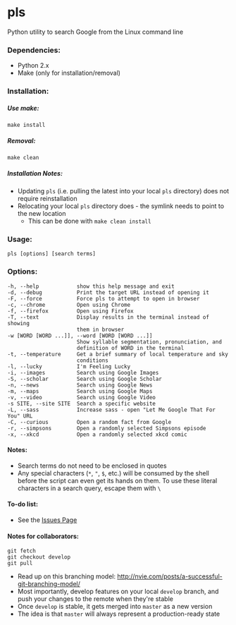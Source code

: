 # pls
Python utility to search Google from the Linux command line

### Dependencies:

- Python 2.x
- Make (only for installation/removal)

### Installation:

##### Use make:

`make install`

##### Removal:

`make clean`

##### Installation Notes:

- Updating `pls` (i.e. pulling the latest into your local `pls` directory) does not require reinstallation
- Relocating your local `pls` directory does - the symlink needs to point to the new location
	- This can be done with `make clean install`

### Usage:
`pls [options] [search terms]`

### Options:
```
-h, --help            show this help message and exit
-d, --debug           Print the target URL instead of opening it
-F, --force           Force pls to attempt to open in browser
-c, --chrome          Open using Chrome
-f, --firefox         Open using Firefox
-T, --text            Display results in the terminal instead of showing
                      them in browser
-w [WORD [WORD ...]], --word [WORD [WORD ...]]
                      Show syllable segmentation, pronunciation, and
                      definition of WORD in the terminal
-t, --temperature     Get a brief summary of local temperature and sky
                      conditions
-l, --lucky           I'm Feeling Lucky
-i, --images          Search using Google Images
-S, --scholar         Search using Google Scholar
-n, --news            Search using Google News
-m, --maps            Search using Google Maps
-v, --video           Search using Google Video
-s SITE, --site SITE  Search a specific website
-L, --sass            Increase sass - open "Let Me Google That For You" URL
-C, --curious         Open a random fact from Google
-r, --simpsons        Open a randomly selected Simpsons episode
-x, --xkcd            Open a randomly selected xkcd comic
```

#### Notes:
- Search terms do not need to be enclosed in quotes
- Any special characters (`*`, `"`, `$`, etc.) will be consumed by the shell before the script can even get its hands on them. To use these literal characters in a search query, escape them with `\`

#### To-do list:
- See the [Issues Page](https://github.com/austinjdean/pls/issues)

#### Notes for collaborators:
`git fetch`  
`git checkout develop`  
`git pull`  
- Read up on this branching model: http://nvie.com/posts/a-successful-git-branching-model/
- Most importantly, develop features on your local `develop` branch, and push your changes to the remote when they're stable
- Once `develop` is stable, it gets merged into `master` as a new version
- The idea is that `master` will always represent a production-ready state
